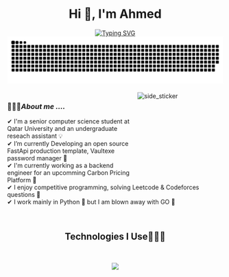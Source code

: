 <!--Hi-->
<div align="center">
  <h1 style="display: inline-block">Hi 👋, I'm Ahmed</h1>
</div>

<!--Role-->
<div align=center>
  <a href="https://git.io/typing-svg"><img src="https://readme-typing-svg.herokuapp.com?font=Source+Code+Pro&size=28&duration=3000&pause=1000&center=true&color=00BC41FF&vCenter=true&random=false&width=500&lines=Backend+Engineer;Computer+Science+Student+@QU;" alt="Typing SVG" /></a>
</div>

<!--Snake-->
<div align="center">
  <img  src="https://github.com/1999AZZAR/1999AZZAR/blob/main/resources/img/grid-snake.svg"
       alt="snake" /></a>
</div>

<br>

<!--Graph-->
<img align="right" width=200px height=200px alt="side_sticker" src="https://media.giphy.com/media/TEnXkcsHrP4YedChhA/giphy.gif" />

<!--About-->
### 🙋🏽‍♂️***About me ....***

✔ I'm a senior computer science student at Qatar University and an undergraduate reseach assistant 💡<br>
✔ I’m currently Developing an open source FastApi production template, Vaultexe password manager 🔑<br>
✔ I'm currently working as a backend engineer for an upcomming Carbon Pricing Platform 🌱<br>
✔ I enjoy competitive programming, solving Leetcode & Codeforces questions 🚀<br>
✔ I work mainly in Python 🐍 but I am blown away with GO 🦫<br>

<br>

<!--Technologies-->
<div align="center">
    <h2 style="display: inline-block">Technologies I Use👨🏻‍💻</h2>
</div>

<br>

<!--tech stack icons-->
<p align="center">
  <a href="https://skillicons.dev">
    <img src="https://skillicons.dev/icons?i=fastapi,docker,postgres,redis,py,git,linux,bash,pytorch,flask,git,githubactions,go,java,ts,express,mongodb,supabase,firebase,html,css,md&perline=14" />
  </a>
</p>

  <!--<a href="https://skillicons.dev">
    <img src="https://skillicons.dev/icons?i=fastapi,git,aws,bootstrap,c,cpp,css,discord,docker,dynamodb,express,figma,firebase,github,html,idea,java,js,kotlin,linux,md,materialui,mongodb,mysql,nextjs,nodejs,postman,py,react,redux,tailwind,ts,vscode&perline=14" />
  </a>
